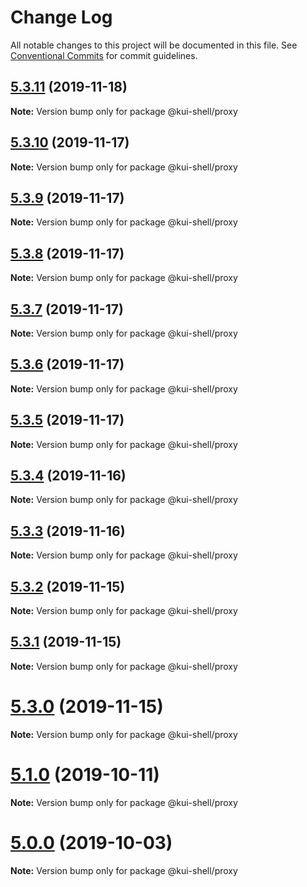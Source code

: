 # Change Log

All notable changes to this project will be documented in this file.
See [Conventional Commits](https://conventionalcommits.org) for commit guidelines.

## [5.3.11](https://github.com/IBM/kui/compare/v4.5.0...v5.3.11) (2019-11-18)

**Note:** Version bump only for package @kui-shell/proxy

## [5.3.10](https://github.com/IBM/kui/compare/v5.3.9...v5.3.10) (2019-11-17)

**Note:** Version bump only for package @kui-shell/proxy

## [5.3.9](https://github.com/IBM/kui/compare/v4.5.0...v5.3.9) (2019-11-17)

**Note:** Version bump only for package @kui-shell/proxy

## [5.3.8](https://github.com/IBM/kui/compare/v4.5.0...v5.3.8) (2019-11-17)

**Note:** Version bump only for package @kui-shell/proxy

## [5.3.7](https://github.com/IBM/kui/compare/v4.5.0...v5.3.7) (2019-11-17)

**Note:** Version bump only for package @kui-shell/proxy

## [5.3.6](https://github.com/IBM/kui/compare/v4.5.0...v5.3.6) (2019-11-17)

**Note:** Version bump only for package @kui-shell/proxy

## [5.3.5](https://github.com/IBM/kui/compare/v4.5.0...v5.3.5) (2019-11-17)

**Note:** Version bump only for package @kui-shell/proxy

## [5.3.4](https://github.com/IBM/kui/compare/v4.5.0...v5.3.4) (2019-11-16)

**Note:** Version bump only for package @kui-shell/proxy

## [5.3.3](https://github.com/IBM/kui/compare/v4.5.0...v5.3.3) (2019-11-16)

**Note:** Version bump only for package @kui-shell/proxy

## [5.3.2](https://github.com/IBM/kui/compare/v5.3.1...v5.3.2) (2019-11-15)

**Note:** Version bump only for package @kui-shell/proxy

## [5.3.1](https://github.com/IBM/kui/compare/v4.5.0...v5.3.1) (2019-11-15)

**Note:** Version bump only for package @kui-shell/proxy

# [5.3.0](https://github.com/IBM/kui/compare/v4.5.0...v5.3.0) (2019-11-15)

**Note:** Version bump only for package @kui-shell/proxy

# [5.1.0](https://github.com/IBM/kui/compare/v4.5.0...v5.1.0) (2019-10-11)

**Note:** Version bump only for package @kui-shell/proxy

# [5.0.0](https://github.com/IBM/kui/compare/v4.5.0...v5.0.0) (2019-10-03)

**Note:** Version bump only for package @kui-shell/proxy
